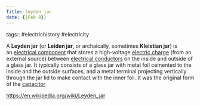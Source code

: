 ```yaml
---
Title: leyden jar
date: {{Feb 8}}
---
```

tags:: #electrichistory #electricity 

A **Leyden jar** (or **Leiden jar**, or archaically, sometimes **Kleistian jar**) is an [electrical component](https://en.wikipedia.org/wiki/Electrical_component "Electrical component") that stores a high-voltage [electric charge](https://en.wikipedia.org/wiki/Electric_charge "Electric charge") (from an external source) between [electrical conductors](https://en.wikipedia.org/wiki/Electrical_conductor "Electrical conductor") on the inside and outside of a glass jar. It typically consists of a glass jar with metal foil cemented to the inside and the outside surfaces, and a metal terminal projecting vertically through the jar lid to make contact with the inner foil. It was the original form of the [capacitor](https://en.wikipedia.org/wiki/Capacitor "Capacitor")

https://en.wikipedia.org/wiki/Leyden_jar